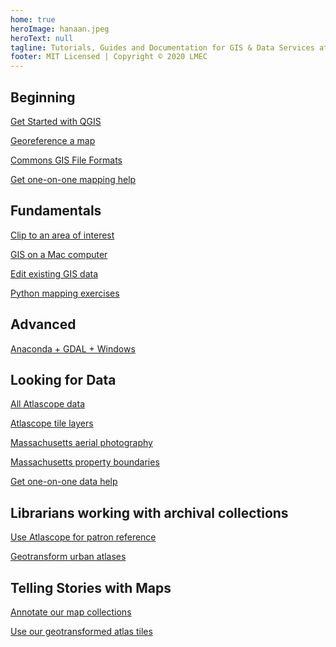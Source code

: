 ```yaml
---
home: true
heroImage: hanaan.jpeg
heroText: null
tagline: Tutorials, Guides and Documentation for GIS & Data Services at the Leventhal Map & Education Center at the Boston Public Library
footer: MIT Licensed | Copyright © 2020 LMEC
---
```


<div style="text-align: center">
  <Bit/>
</div>

<div class="features">
  <div class="feature">
    <h2>Beginning</h2>
      <p><a target = "_blank" href ='./resources/guides/get-started-qgis.html'>Get Started with QGIS</a></p>  
      <p><a target = "_blank" href ='./resources/guides/georeference.html'>Georeference a map</a></p>  
      <p><a target = "_blank" href ='./resources/guides/file-formats.html'>Commons GIS File Formats</a></p>       
    <p><a target = "_blank" href ='./resources/request.html'>Get one-on-one mapping help</a></p>
  </div>
  <div class="feature">
    <h2>Fundamentals</h2> 
      <p><a target = "_blank" href ='./resources/tutorials/clip-by-extent.html'>Clip to an area of interest</a></p>
            <p><a target = "_blank" href ='./resources/guides/mac-setup.html'>GIS on a Mac computer</a></p>   
       <p><a target = "_blank" href ='./resources/tutorials/edit-geometry.html'>Edit existing GIS data</a></p> 
       <p><a target = "_blank" href ='./resources/guides/python.html'>Python mapping exercises</a></p> 
          
  </div>
      <div class="feature">
    <h2>Advanced</h2>   
      <p><a target = "_blank" href ='./resources/tutorials/windows-anaconda.html'>Anaconda + GDAL + Windows</a></p>  
  </div>
  <div class="feature">
    <h2>Looking for Data</h2>
    <p><a target = "_blank" href ='./resources/documentation/access-urban-atlas-data.html'>All Atlascope data</a></p>
    <p><a target = "_blank" href ='./resources/guides/atlascope-tiles.html'>Atlascope tile layers</a></p>
    <p><a target = "_blank" href ='./resources/tutorials/aerial.html'>Massachusetts aerial photography</a></p>
    <p><a target = "_blank" href ='./resources/tutorials/mass-parcels.html'>Massachusetts property boundaries</a></p>
    <p><a target = "_blank" href ='./resources/request.html'>Get one-on-one data help</a></p>
  </div>
  <div class="feature">
    <h2>Librarians working with archival collections</h2>
    <p><a target = "_blank" href ='./resources/guides/atlascope-tool-guide.html'>Use Atlascope for patron reference</a></p>
    <p><a target = "_blank" href ='./resources/documentation/create-urban-atlas-data.html'>Geotransform urban atlases</a></p>
  </div>
  <div class="feature">
    <h2>Telling Stories with Maps</h2>
      <p><a target = "_blank" href ='./resources/tutorials/create-stories.html'>Annotate our map collections</a></p>
      <p><a target = "_blank" href ='./resources/guides/atlascope-tiles.html'>Use our geotransformed atlas tiles</a></p>
  </div>
</div>
